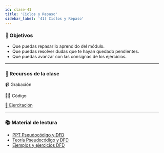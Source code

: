 ```yaml
---
id: clase-41
title: 'Ciclos y Repaso'
sidebar_label: '41) Ciclos y Repaso'
---
```


### 🏁 Objetivos

- Que puedas repasar lo aprendido del módulo.
- Que puedas resolver dudas que te hayan quedado pendientes.
- Que puedas avanzar con las consignas de los ejercicios.

---

### 🚀 Recursos de la clase

📹 Grabación

👩‍💻 Código

[💪 Ejercitación](https://github.com/Ada-IT/ejercicios-frontend/blob/master/modulo-3/ejercicios/34-array-y-ciclos.md)

---

### 📚 Material de lectura

- [PPT Pseudocódigo y DFD](https://trello-attachments.s3.amazonaws.com/5eb946a932bef347f5e91bee/5eea803ac9b9a413c44b261f/de5dc2b8d1044b303a911ce341dbf132/CICLOS_DE_REPETICION.pdf)
- [Teoría Pseudocódigo y DFD](https://trello-attachments.s3.amazonaws.com/5eb946a932bef347f5e91bee/5eea803ac9b9a413c44b261f/3d701860cf3dbed19c9dd2927752ef63/TEORIA.pdf)
- [Ejemplos y ejercicios DFD](https://trello-attachments.s3.amazonaws.com/5eb946a932bef347f5e91bee/5eea803ac9b9a413c44b261f/dbe1c1782f0055604028a4e41697278e/EJERCICIOS.pdf)

